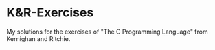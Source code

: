 K&R-Exercises
=============

My solutions for the exercises of "The C Programming Language" from
Kernighan and Ritchie.
